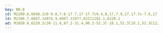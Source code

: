 ```yaml
---
key: NR-8
cd: M2289.6,6048.2c0-9.8,7.6-17.7,17-17.7c9.4,0,17,7.9,17,17.7s-7.6,17.7-17,17.7l0,0C2297.2,6065.9,2289.6,6057.9,2289.6,6048.2z
ld: M2306.7,6047.32074.9,6047.31977,62211102.1,6220.2
ad: M1058.6,6220.2c30-11.6,67.2-31.4,90.2-52.3l-18.1,52.3l18.1,52.3C1125.8,6251.6,1088.6,6231.8,1058.6,6220.2z
---
```


